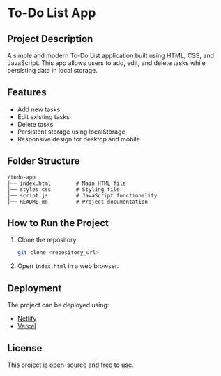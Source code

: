 # To-Do List App

## Project Description
A simple and modern To-Do List application built using HTML, CSS, and JavaScript. This app allows users to add, edit, and delete tasks while persisting data in local storage.

## Features
- Add new tasks
- Edit existing tasks
- Delete tasks
- Persistent storage using localStorage
- Responsive design for desktop and mobile

## Folder Structure
```
/todo-app
│── index.html        # Main HTML file
│── styles.css        # Styling file
│── script.js         # JavaScript functionality
│── README.md         # Project documentation
```

## How to Run the Project
1. Clone the repository:
   ```sh
   git clone <repository_url>
   ```
2. Open `index.html` in a web browser.

## Deployment
The project can be deployed using:
- [Netlify](https://www.netlify.com/)
- [Vercel](https://vercel.com/)

## License
This project is open-source and free to use.
